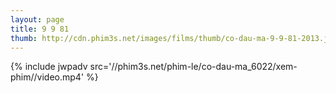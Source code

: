 ```yaml
---
layout: page
title: 9 9 81
thumb: http://cdn.phim3s.net/images/films/thumb/co-dau-ma-9-9-81-2013.jpg
---
```

{% include jwpadv src='//phim3s.net/phim-le/co-dau-ma_6022/xem-phim//video.mp4' %}
